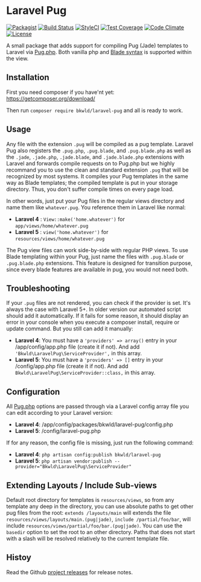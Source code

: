# Laravel Pug

[![Packagist](https://img.shields.io/packagist/v/bkwld/laravel-pug.svg)](https://packagist.org/packages/bkwld/laravel-pug)
[![Build Status](https://travis-ci.org/bkwld/laravel-pug.svg?branch=master)](https://travis-ci.org/bkwld/laravel-pug)
[![StyleCI](https://styleci.io/repos/84180086/shield?style=flat)](https://styleci.io/repos/84180086)
[![Test Coverage](https://codeclimate.com/github/bkwld/laravel-pug/badges/coverage.svg)](https://codecov.io/github/bkwld/laravel-pug?branch=master)
[![Code Climate](https://codeclimate.com/github/bkwld/laravel-pug/badges/gpa.svg)](https://codeclimate.com/github/bkwld/laravel-pug)
[![License](https://poser.pugx.org/bkwld/laravel-pug/license)](https://packagist.org/packages/bkwld/laravel-pug)

A small package that adds support for compiling Pug (Jade) templates
to Laravel via [Pug.php](https://github.com/pug-php/pug).
Both vanilla php and [Blade syntax](http://laravel.com/docs/5.2/templates#blade-templating)
is supported within the view.


## Installation

First you need composer if you have'nt yet: https://getcomposer.org/download/

Then run `composer require bkwld/laravel-pug` and all is ready to work.


## Usage

Any file with the extension `.pug` will be compiled as a pug template.
Laravel Pug also registers the `.pug.php`, `.pug.blade`, and `.pug.blade.php`
as well as the `.jade`, `.jade.php`, `.jade.blade`, and `.jade.blade.php`
extensions with Laravel and forwards compile requests on to Pug.php but
we highly recommand you to use the clean and standard extension `.pug`
that will be recognized by most systems. It compiles your Pug templates
in the same way as Blade templates; the compiled template is put in your
storage directory. Thus, you don't suffer compile times on every page load.

In other words, just put your Pug files in the regular views directory
and name them like `whatever.pug`. You reference them in Laravel like normal:

* **Laravel 4** : `View::make('home.whatever')` for `app/views/home/whatever.pug`
* **Laravel 5** : `view('home.whatever')` for `resources/views/home/whatever.pug`

The Pug view files can work side-by-side with regular PHP views. To use Blade
templating within your Pug, just name the files with `.pug.blade` or
`.pug.blade.php` extensions. This feature is designed for transition
purpose, since every blade features are available in pug, you would not
need both.


## Troubleshooting

If your `.pug` files are not rendered, you can check if the provider is
set. It's always the case with Laravel 5+. In older version our automated
script should add it automatically. If it fails for some reason, it should
display an error in your console when you execute a composer install, require
or update command. But you still can add it manually:

* **Laravel 4**: You must have a `'providers' => array()` entry in your
/app/config/app.php file (create it if not). And add
`'Bkwld\LaravelPug\ServiceProvider',` in this array.
* **Laravel 5**: You must have a `'providers' => []` entry in your
/config/app.php file (create it if not). And add
`Bkwld\LaravelPug\ServiceProvider::class,` in this array.


## Configuration

All [Pug.php](https://github.com/pug-php/pug) options are passed through via
a Laravel config array file you can edit according to your Laravel version: 

* **Laravel 4**: /app/config/packages/bkwld/laravel-pug/config.php
* **Laravel 5**: /config/laravel-pug.php

If for any reason, the config file is missing, just run the following command:

* **Laravel 4**: `php artisan config:publish bkwld/laravel-pug`
* **Laravel 5**: `php artisan vendor:publish --provider="Bkwld\LaravelPug\ServiceProvider"`


## Extending Layouts / Include Sub-views

Default root directory for templates is `resources/views`, so from any
template any deep in the directory, you can use absolute paths to get
other pug files from the root: `extends /layouts/main` will extends the file `resources/views/layouts/main.(pug|jade)`, `include /partial/foo/bar`, will include `resources/views/partial/foo/bar.(pug|jade)`. You can use the `basedir` option to set the root to an other directory. Paths that does not start with a slash will be resolved relatively to the current template file.


## Histoy

Read the Github [project releases](https://github.com/BKWLD/laravel-pug/releases)
for release notes.
